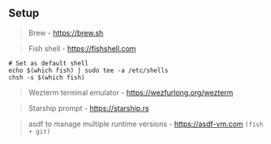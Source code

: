 ## Setup

> Brew - https://brew.sh

> Fish shell - https://fishshell.com

```
# Set as default shell
echo $(which fish) | sudo tee -a /etc/shells
chsh -s $(which fish)
```

> Wezterm terminal emulator - https://wezfurlong.org/wezterm

> Starship prompt - https://starship.rs

> asdf to manage multiple runtime versions - https://asdf-vm.com `(fish + git)`

